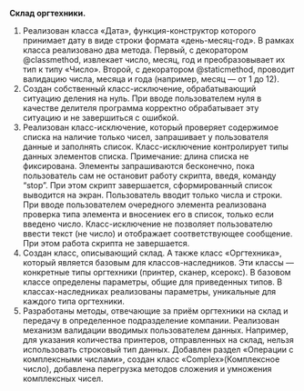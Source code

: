 **Склад оргтехники.**

1. Реализован класса «Дата», функция-конструктор которого принимает дату в виде строки формата «день-месяц-год». В рамках класса реализовано два метода. Первый, с декоратором @classmethod, извлекает число, месяц, год и преобразовывает их тип к типу «Число». Второй, с декоратором @staticmethod, проводит валидацию числа, месяца и года (например, месяц — от 1 до 12). 
2. Создан собственный класс-исключение, обрабатывающий ситуацию деления на нуль. При вводе пользователем нуля в качестве делителя программа корректно обрабатывает эту ситуацию и не завершиться с ошибкой.
3. Реализован класс-исключение, который проверяет содержимое списка на наличие только чисел, запрашивает у пользователя данные и заполнять список. Класс-исключение контролирует типы данных элементов списка.
Примечание: длина списка не фиксирована. Элементы запрашиваются бесконечно, пока пользователь сам не остановит работу скрипта, введя, команду “stop”. При этом скрипт завершается, сформированный список выводится на экран.
Пользователь вводит только числа и строки. При вводе пользователем очередного элемента реализована проверка типа элемента и вносениек его в список, только если введено число. Класс-исключение не позволяет пользователю ввести текст (не число) и отображает соответствующее сообщение. При этом работа скрипта не завершается.
4. Создан класс, описывающий склад. А также класс «Оргтехника», который является базовым для классов-наследников. Эти классы — конкретные типы оргтехники (принтер, сканер, ксерокс). В базовом классе определены параметры, общие для приведенных типов. В классах-наследниках реализованы параметры, уникальные для каждого типа оргтехники. 
5. Разработаны методы, отвечающие за приём оргтехники на склад и передачу в определенное подразделение компании. Реализован механизм валидации вводимых пользователем данных. Например, для указания количества принтеров, отправленных на склад, нельзя использовать строковый тип данных. Добавлен раздел «Операции с комплексными числами», cоздан класс «Complex»(Комплексное число), добавлена перегрузка методов сложения и умножения комплексных чисел. 
